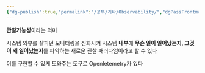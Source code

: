 ```yaml
---
{"dg-publish":true,"permalink":"/공부/기타/Observability/","dgPassFrontmatter":true}
---
```



**관찰가능성**이라는 의미

시스템 외부를 살피던 모니터링을 진화시켜 시스템 **내부**에 **무슨 일이 일어났는지, 그것이 왜 일어났는지**를 파악하는 새로운 관찰 패러다임이라고 할 수 있다

이를 구현할 수 있게 도와주는 도구로 Openletemetry가 있다